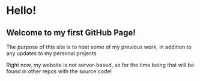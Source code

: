 <h1>Hello!</h1>
<h2>Welcome to my first GitHub Page! </h2>
<p> The purpose of this site is to host some of my previous work, in addition to <br> 
any updates to my personal projects </p>
<p> Right now, my website is not server-based, so for the time being that will be found in other repos with the source code! </p>

